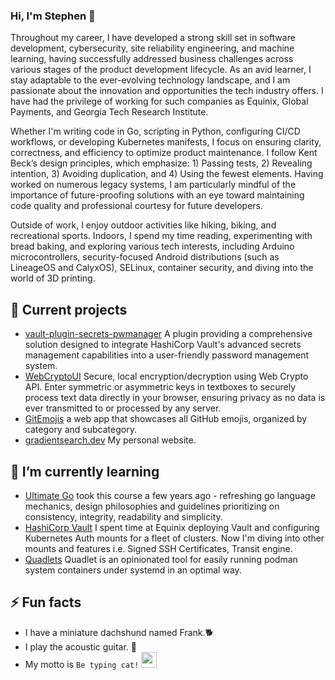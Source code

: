### Hi, I'm Stephen 👋

Throughout my career, I have developed a strong skill set in software development, cybersecurity, site reliability engineering, and machine learning, having successfully addressed business challenges across various stages of the product development lifecycle. As an avid learner, I stay adaptable to the ever-evolving technology landscape, and I am passionate about the innovation and opportunities the tech industry offers. I have had the privilege of working for such companies as Equinix, Global Payments, and Georgia Tech Research Institute.  

Whether I'm writing code in Go, scripting in Python, configuring CI/CD workflows, or developing Kubernetes manifests, I focus on ensuring clarity, correctness, and efficiency to optimize product maintenance. I follow Kent Beck’s design principles, which emphasize: 1) Passing tests, 2) Revealing intention, 3) Avoiding duplication, and 4) Using the fewest elements. Having worked on numerous legacy systems, I am particularly mindful of the importance of future-proofing solutions with an eye toward maintaining code quality and professional courtesy for future developers.

Outside of work, I enjoy outdoor activities like hiking, biking, and recreational sports. Indoors, I spend my time reading, experimenting with bread baking, and exploring various tech interests, including Arduino microcontrollers, security-focused Android distributions (such as LineageOS and CalyxOS), SELinux, container security, and diving into the world of 3D printing.


## 🔭 Current projects
- [vault-plugin-secrets-pwmanager](https://github.com/gradientsearch/vault-plugin-secrets-pwmanager) A plugin providing a comprehensive solution designed to integrate HashiCorp Vault's advanced secrets management capabilities into a user-friendly password management system.
- [WebCryptoUI](https://github.com/gradientsearch/WebCryptoUI) Secure, local encryption/decryption using Web Crypto API. Enter symmetric or asymmetric keys in textboxes to securely process text data directly in your browser, ensuring privacy as no data is ever transmitted to or processed by any server.
- [GitEmojis](https://github.com/gradientsearch/gitemojis.com) a web app that showcases all GitHub emojis, organized by category and subcategory. 
- [gradientsearch.dev](https://github.com/gradientsearch/gradientsearch.dev) My personal website.

## 🌱 I’m currently learning

- [Ultimate Go](https://www.ardanlabs.com/training/ultimate-go/) took this course a few years ago - refreshing go language mechanics, design philosophies and guidelines prioritizing on consistency, integrity, readability and simplicity. 
- [HashiCorp Vault](https://www.vaultproject.io/) I spent time at Equinix deploying Vault and configuring Kubernetes Auth mounts for a fleet of clusters. Now I'm diving into other mounts and features i.e. Signed SSH Certificates, Transit engine.
- [Quadlets](https://www.redhat.com/en/blog/multi-container-application-podman-quadlet) Quadlet is an opinionated tool for easily running podman system containers under systemd in an optimal way. 

## ⚡ Fun facts
- I have a miniature dachshund named Frank.🐕
- I play the acoustic guitar. 🎸
- My motto is `Be typing cat!` <image src="https://github.com/user-attachments/assets/a2ccfe59-e923-4b39-ada5-b85d074255e8" width="25px"> 
